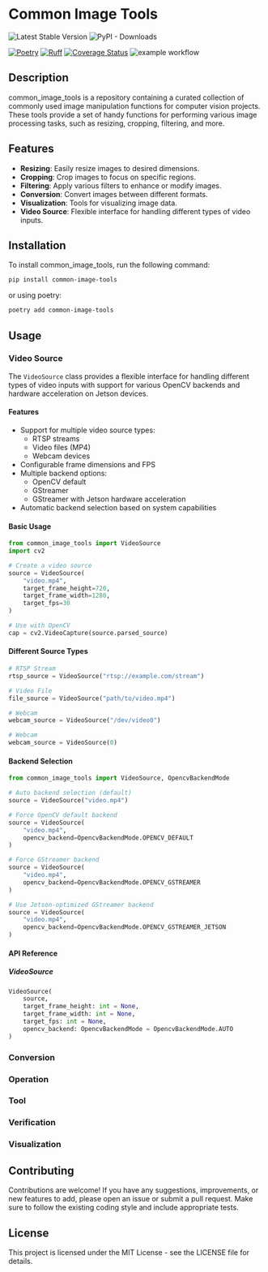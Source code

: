 # Common Image Tools

![Latest Stable Version](https://badgen.net/github/release/lanzani/common-image-tools/stable?dummy=8484744)
![PyPI - Downloads](https://badgen.net/pypi/dm/common-image-tools)

[![Poetry](https://img.shields.io/endpoint?url=https://python-poetry.org/badge/v0.json)](https://python-poetry.org/)
[![Ruff](https://img.shields.io/endpoint?url=https://raw.githubusercontent.com/astral-sh/ruff/main/assets/badge/v2.json)](https://github.com/astral-sh/ruff)
[![Coverage Status](/reports/coverage/coverage-badge.svg?dummy=8484744)](./reports/coverage/index.html)
![example workflow](https://github.com/lanzani/common-image-tools/actions/workflows/release.yml/badge.svg)



## Description

common_image_tools is a repository containing a curated collection of commonly used image manipulation functions for
computer vision projects. These tools provide a set of handy functions for performing various image processing tasks,
such as resizing, cropping, filtering, and more.

## Features

- **Resizing**: Easily resize images to desired dimensions.
- **Cropping**: Crop images to focus on specific regions.
- **Filtering**: Apply various filters to enhance or modify images.
- **Conversion**: Convert images between different formats.
- **Visualization**: Tools for visualizing image data.
- **Video Source**: Flexible interface for handling different types of video inputs.

## Installation

To install common_image_tools, run the following command:

```bash
pip install common-image-tools
```

or using poetry:

```bash
poetry add common-image-tools
```

## Usage

### Video Source

The `VideoSource` class provides a flexible interface for handling different types of video inputs with support for various OpenCV backends and hardware acceleration on Jetson devices.

#### Features
- Support for multiple video source types:
  - RTSP streams
  - Video files (MP4)
  - Webcam devices
- Configurable frame dimensions and FPS
- Multiple backend options:
  - OpenCV default
  - GStreamer
  - GStreamer with Jetson hardware acceleration
- Automatic backend selection based on system capabilities

#### Basic Usage

```python
from common_image_tools import VideoSource
import cv2

# Create a video source
source = VideoSource(
    "video.mp4",
    target_frame_height=720,
    target_frame_width=1280,
    target_fps=30
)

# Use with OpenCV
cap = cv2.VideoCapture(source.parsed_source)
```

#### Different Source Types

```python
# RTSP Stream
rtsp_source = VideoSource("rtsp://example.com/stream")

# Video File
file_source = VideoSource("path/to/video.mp4")

# Webcam
webcam_source = VideoSource("/dev/video0")

# Webcam
webcam_source = VideoSource(0)
```

#### Backend Selection

```python
from common_image_tools import VideoSource, OpencvBackendMode

# Auto backend selection (default)
source = VideoSource("video.mp4")

# Force OpenCV default backend
source = VideoSource(
    "video.mp4",
    opencv_backend=OpencvBackendMode.OPENCV_DEFAULT
)

# Force GStreamer backend
source = VideoSource(
    "video.mp4",
    opencv_backend=OpencvBackendMode.OPENCV_GSTREAMER
)

# Use Jetson-optimized GStreamer backend
source = VideoSource(
    "video.mp4",
    opencv_backend=OpencvBackendMode.OPENCV_GSTREAMER_JETSON
)
```

#### API Reference

##### VideoSource

```python
VideoSource(
    source,
    target_frame_height: int = None,
    target_frame_width: int = None,
    target_fps: int = None,
    opencv_backend: OpencvBackendMode = OpencvBackendMode.AUTO
)
```

### Conversion

### Operation

### Tool

### Verification

### Visualization

## Contributing

Contributions are welcome! If you have any suggestions, improvements, or new features to add, please open an issue or
submit a pull request. Make sure to follow the existing coding style and include appropriate tests.

## License

This project is licensed under the MIT License - see the LICENSE file for details.
